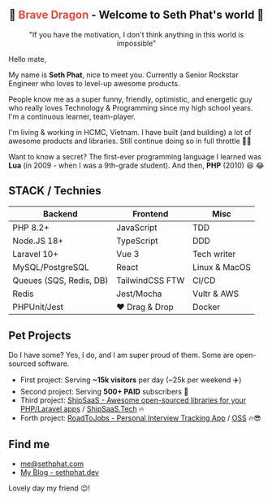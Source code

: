 <h2 align="center">
  🐉 <span style="color:#e74c3c;">Brave Dragon</span> - Welcome to Seth Phat's world 👋
</h1>

<p align="center">"If you have the motivation, I don't think anything in this world is impossible"</p>

Hello mate,

My name is **Seth Phat**, nice to meet you. Currently a Senior Rockstar Engineer who loves to level-up awesome products.

People know me as a super funny, friendly, optimistic, and energetic guy who really loves Technology & Programming since my high school years. I'm a continuous learner, team-player.

I'm living & working in HCMC, Vietnam. I have built (and building) a lot of awesome products and libraries. Still continue doing so in full throttle 🏃‍♂️

Want to know a secret? The first-ever programming language I learned was **Lua** (in 2009 - when I was a 9th-grade student). And then, **PHP** (2010) 😆 😂

## STACK / Technies

| Backend                 	| Frontend        	| Misc          	|
|-------------------------	|-----------------	|---------------	|
| PHP 8.2+                	| JavaScript      	| TDD           	|
| Node.JS 18+              	| TypeScript      	| DDD           	|
| Laravel 10+              	| Vue 3           	| Tech writer   	|
| MySQL/PostgreSQL        	| React           	| Linux & MacOS 	|
| Queues (SQS, Redis, DB) 	| TailwindCSS FTW 	| CI/CD         	|
| Redis                   	| Jest/Mocha       	| Vultr & AWS   	|
| PHPUnit/Jest            	| ❤️ Drag & Drop   	| Docker        	|

## Pet Projects 
Do I have some? Yes, I do, and I am super proud of them. Some are open-sourced software.

- First project: Serving **~15k visitors** per day (~25k per weekend ✈️)
- Second project: Serving **500+ PAID** subscribers 🚀
- Third project: [ShipSaaS - Awesome open-sourced libraries for your PHP/Laravel apps](https://github.com/shipsaas) / [ShipSaaS.Tech](https://shipsaas.tech) 🔥
- Forth project: [RoadToJobs - Personal Interview Tracking App](https://roadto.jobs) / [OSS](https://github.com/roadtojobs/roadtojobs) 🔥😎

## Find me
- [me@sethphat.com](mailto:me@sethphat.com)
- [My Blog - sethphat.dev](https://sethphat.dev/)

Lovely day my friend 😉!
